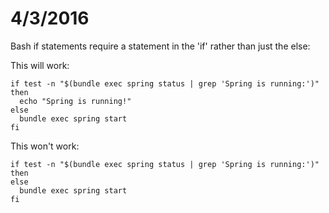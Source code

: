 # 4/3/2016

Bash if statements require a statement in the 'if' rather than just the else:

This will work:
``` 
if test -n "$(bundle exec spring status | grep 'Spring is running:')"
then
  echo "Spring is running!"
else
  bundle exec spring start
fi
```

This won't work:

``` 
if test -n "$(bundle exec spring status | grep 'Spring is running:')"
then
else
  bundle exec spring start
fi
```
